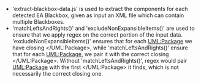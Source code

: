 - 'extract-blackbox-data.js' is used to extract the components for each detected EA Blackbox, given as input an XML file which can contain multiple Blackboxes.
- 'matchLeftsAndRights()' and 'excludeNonExpansibleItems()' are used to ensure that we apply regex on the correct portion of the input data. 'excludeNonExpansibleItems()' ensures that for each <UML:Package> we have closing </UML:Package>, while 'matchLeftsAndRights()' ensure that for each <UML:Package>, we pair it with the correct closing </UML:Package>. Without 'matchLeftsAndRights()', regex would pair <UML:Package> with the first </UML:Package> it finds, which is not necessarily the correct closing one.